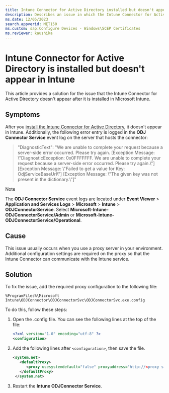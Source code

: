 ```yaml
---
title: Intune Connector for Active Directory installed but doesn't appear
description: Describes an issue in which the Intune Connector for Active Directory is installed but doesn't appear in Intune, and you receive an error message.
ms.date: 12/05/2023
search.appverid: MET150
ms.custom: sap:Configure Devices - Windows\SCEP Certificates
ms.reviewer: kaushika
---
```

# Intune Connector for Active Directory is installed but doesn't appear in Intune

This article provides a solution for the issue that the Intune Connector for Active Directory doesn't appear after it is installed in Microsoft Intune.

## Symptoms

After you [install the Intune Connector for Active Directory](/mem/intune/enrollment/windows-autopilot-hybrid#install-the-intune-connector), it doesn't appear in Intune. Additionally, the following error entry is logged in the **ODJ Connector Service** event log on the server that hosts the connector:

> "DiagnosticText": "We are unable to complete your request because a server-side error occurred. Please try again. [Exception Message: \\"DiagnosticException: 0x0FFFFFFF. We are unable to complete your request because a server-side error occurred. Please try again.\\"] [Exception Message: \\"Failed to get a value for Key: OdjServiceBaseUrl\\"] [Exception Message: \\"The given key was not present in the dictionary.\\"]"

> [!NOTE]
> The **ODJ Connector Service** event logs are located under **Event Viewer** > **Application and Services Logs** > **Microsoft** > **Intune** > **ODJConnectorService**. Select **Microsoft-Intune-ODJConnectorService/Admin** or **Microsoft-Intune-ODJConnectorService/Operational**.

## Cause

This issue usually occurs when you use a proxy server in your environment. Additional configuration settings are required on the proxy so that the Intune Connector can communicate with the Intune service.

## Solution

To fix the issue, add the required proxy configuration to the following file:

`%ProgramFiles%\Microsoft Intune\ODJConnector\ODJConnectorSvc\ODJConnectorSvc.exe.config`

To do this, follow these steps:

1. Open the .config file. You can see the following lines at the top of the file:

    ```xml
    <?xml version="1.0" encoding="utf-8" ?>
    <configuration>
    ```

2. Add the following lines after `<configuration>`, then save the file.

    ```xml
    <system.net>
       <defaultProxy>
          <proxy usesystemdefault="false" proxyaddress="http://<proxy server address>:<port>" />
       </defaultProxy>
     </system.net>
    ```

3. Restart the **Intune ODJConnector Service**.
